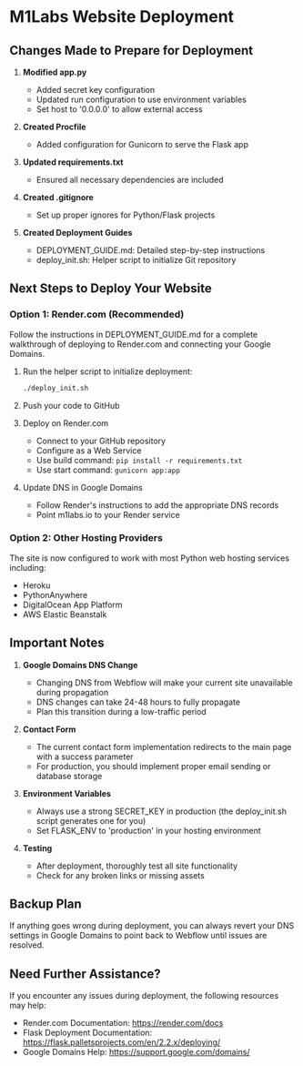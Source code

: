 # M1Labs Website Deployment

## Changes Made to Prepare for Deployment

1. **Modified app.py**
   - Added secret key configuration
   - Updated run configuration to use environment variables
   - Set host to '0.0.0.0' to allow external access

2. **Created Procfile**
   - Added configuration for Gunicorn to serve the Flask app

3. **Updated requirements.txt**
   - Ensured all necessary dependencies are included

4. **Created .gitignore**
   - Set up proper ignores for Python/Flask projects

5. **Created Deployment Guides**
   - DEPLOYMENT_GUIDE.md: Detailed step-by-step instructions
   - deploy_init.sh: Helper script to initialize Git repository

## Next Steps to Deploy Your Website

### Option 1: Render.com (Recommended)

Follow the instructions in DEPLOYMENT_GUIDE.md for a complete walkthrough of deploying to Render.com and connecting your Google Domains.

1. Run the helper script to initialize deployment:
   ```bash
   ./deploy_init.sh
   ```

2. Push your code to GitHub

3. Deploy on Render.com
   - Connect to your GitHub repository
   - Configure as a Web Service
   - Use build command: `pip install -r requirements.txt`
   - Use start command: `gunicorn app:app`

4. Update DNS in Google Domains
   - Follow Render's instructions to add the appropriate DNS records
   - Point m1labs.io to your Render service

### Option 2: Other Hosting Providers

The site is now configured to work with most Python web hosting services including:

- Heroku
- PythonAnywhere
- DigitalOcean App Platform
- AWS Elastic Beanstalk

## Important Notes

1. **Google Domains DNS Change**
   - Changing DNS from Webflow will make your current site unavailable during propagation
   - DNS changes can take 24-48 hours to fully propagate
   - Plan this transition during a low-traffic period

2. **Contact Form**
   - The current contact form implementation redirects to the main page with a success parameter
   - For production, you should implement proper email sending or database storage

3. **Environment Variables**
   - Always use a strong SECRET_KEY in production (the deploy_init.sh script generates one for you)
   - Set FLASK_ENV to 'production' in your hosting environment

4. **Testing**
   - After deployment, thoroughly test all site functionality
   - Check for any broken links or missing assets

## Backup Plan

If anything goes wrong during deployment, you can always revert your DNS settings in Google Domains to point back to Webflow until issues are resolved.

## Need Further Assistance?

If you encounter any issues during deployment, the following resources may help:

- Render.com Documentation: https://render.com/docs
- Flask Deployment Documentation: https://flask.palletsprojects.com/en/2.2.x/deploying/
- Google Domains Help: https://support.google.com/domains/
